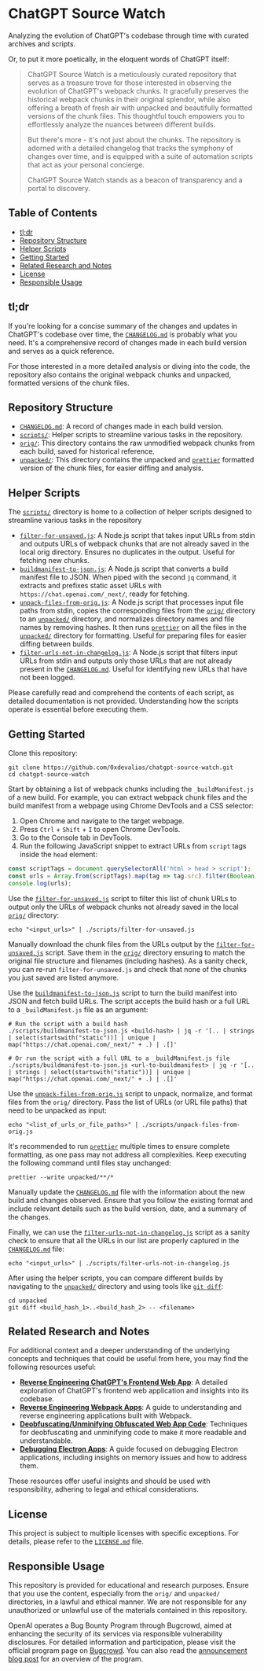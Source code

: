 # ChatGPT Source Watch

Analyzing the evolution of ChatGPT's codebase through time with curated archives and scripts.

Or, to put it more poetically, in the eloquent words of ChatGPT itself:

> ChatGPT Source Watch is a meticulously curated repository that serves as a treasure trove for those interested in observing the evolution of ChatGPT's webpack chunks. It gracefully preserves the historical webpack chunks in their original splendor, while also offering a breath of fresh air with unpacked and beautifully formatted versions of the chunk files. This thoughtful touch empowers you to effortlessly analyze the nuances between different builds.
>
> But there's more - it's not just about the chunks. The repository is adorned with a detailed changelog that tracks the symphony of changes over time, and is equipped with a suite of automation scripts that act as your personal concierge.
>
> ChatGPT Source Watch stands as a beacon of transparency and a portal to discovery.

## Table of Contents

- [tl;dr](#tldr)
- [Repository Structure](#repository-structure)
- [Helper Scripts](#helper-scripts)
- [Getting Started](#getting-started)
- [Related Research and Notes](#related-research-and-notes)
- [License](#license)
- [Responsible Usage](#responsible-usage)

## tl;dr

If you're looking for a concise summary of the changes and updates in ChatGPT's codebase over time, the [`CHANGELOG.md`](./CHANGELOG.md) is probably what you need. It's a comprehensive record of changes made in each build version and serves as a quick reference.

For those interested in a more detailed analysis or diving into the code, the repository also contains the original webpack chunks and unpacked, formatted versions of the chunk files.

## Repository Structure

- [`CHANGELOG.md`](./CHANGELOG.md): A record of changes made in each build version.
- [`scripts/`](./scripts/): Helper scripts to streamline various tasks in the repository.
- [`orig/`](./orig/): This directory contains the raw unmodified webpack chunks from each build, saved for historical reference.
- [`unpacked/`](./unpacked/): This directory contains the unpacked and [`prettier`](https://prettier.io/) formatted version of the chunk files, for easier diffing and analysis.

## Helper Scripts

The [`scripts/`](./scripts/) directory is home to a collection of helper scripts designed to streamline various tasks in the repository

- [`filter-for-unsaved.js`](./scripts/filter-for-unsaved.js): A Node.js script that takes input URLs from stdin and outputs URLs of webpack chunks that are not already saved in the local orig directory. Ensures no duplicates in the output. Useful for fetching new chunks.
- [`buildmanifest-to-json.js`](./scripts/buildmanifest-to-json.js): A Node.js script that converts a build manifest file to JSON. When piped with the second `jq` command, it extracts and prefixes static asset URLs with `https://chat.openai.com/_next/`, ready for fetching.
- [`unpack-files-from-orig.js`](./scripts/unpack-files-from-orig.js): A Node.js script that processes input file paths from stdin, copies the corresponding files from the [`orig/`](./orig/) directory to an [`unpacked/`](./unpacked/) directory, and normalizes directory names and file names by removing hashes. It then runs [`prettier`](https://prettier.io/) on all the files in the [`unpacked/`](./unpacked/) directory for formatting. Useful for preparing files for easier diffing between builds.
- [`filter-urls-not-in-changelog.js`](./scripts/filter-urls-not-in-changelog.js): A Node.js script that filters input URLs from stdin and outputs only those URLs that are not already present in the [`CHANGELOG.md`](./CHANGELOG.md). Useful for identifying new URLs that have not been logged.

Please carefully read and comprehend the contents of each script, as detailed documentation is not provided. Understanding how the scripts operate is essential before executing them.

## Getting Started

Clone this repository:

```shell
git clone https://github.com/0xdevalias/chatgpt-source-watch.git
cd chatgpt-source-watch
```

Start by obtaining a list of webpack chunks including the `_buildManifest.js` of a new build. For example, you can extract webpack chunk files and the build manifest from a webpage using Chrome DevTools and a CSS selector:

1. Open Chrome and navigate to the target webpage.
2. Press `Ctrl` + `Shift` + `I` to open Chrome DevTools.
3. Go to the Console tab in DevTools.
4. Run the following JavaScript snippet to extract URLs from `script` tags inside the `head` element:

```js
const scriptTags = document.querySelectorAll('html > head > script');
const urls = Array.from(scriptTags).map(tag => tag.src).filter(Boolean);
console.log(urls);
```

Use the [`filter-for-unsaved.js`](./scripts/filter-for-unsaved.js) script to filter this list of chunk URLs to output only the URLs of webpack chunks not already saved in the local [`orig/`](./orig/) directory:

```shell
echo "<input_urls>" | ./scripts/filter-for-unsaved.js
```

Manually download the chunk files from the URLs output by the [`filter-for-unsaved.js`](./scripts/filter-for-unsaved.js) script. Save them in the [`orig/`](./orig/) directory ensuring to match the original file structure and filenames (including hashes). As a sanity check, you can re-run `filter-for-unsaved.js` and check that none of the chunks you just saved are listed anymore.

Use the [`buildmanifest-to-json.js`](./scripts/buildmanifest-to-json.js) script to turn the build manifest into JSON and fetch build URLs. The script accepts the build hash or a full URL to a `_buildManifest.js` file as an argument:

```shell
# Run the script with a build hash
./scripts/buildmanifest-to-json.js <build-hash> | jq -r '[.. | strings | select(startswith("static"))] | unique | map("https://chat.openai.com/_next/" + .) | .[]'

# Or run the script with a full URL to a _buildManifest.js file
./scripts/buildmanifest-to-json.js <url-to-buildmanifest> | jq -r '[.. | strings | select(startswith("static"))] | unique | map("https://chat.openai.com/_next/" + .) | .[]'
```

Use the [`unpack-files-from-orig.js`](./scripts/unpack-files-from-orig.js) script to unpack, normalize, and format files from the `orig/` directory. Pass the list of URLs (or URL file paths) that need to be unpacked as input:

```shell
echo "<list_of_urls_or_file_paths>" | ./scripts/unpack-files-from-orig.js
```

It's recommended to run [`prettier`](https://prettier.io/) multiple times to ensure complete formatting, as one pass may not address all complexities. Keep executing the following command until files stay unchanged:

```shell
prettier --write unpacked/**/*
```

Manually update the [`CHANGELOG.md`](./CHANGELOG.md) file with the information about the new build and changes observed. Ensure that you follow the existing format and include relevant details such as the build version, date, and a summary of the changes.

Finally, we can use the [`filter-urls-not-in-changelog.js`](./scripts/filter-urls-not-in-changelog.js) script as a sanity check to ensure that all the URLs in our list are properly captured in the [`CHANGELOG.md`](./CHANGELOG.md) file:

```shell
echo "<input_urls>" | ./scripts/filter-urls-not-in-changelog.js
```

After using the helper scripts, you can compare different builds by navigating to the [`unpacked/`](./unpacked) directory and using tools like [`git diff`](https://git-scm.com/docs/git-diff):

```shell
cd unpacked
git diff <build_hash_1>..<build_hash_2> -- <filename>
```

## Related Research and Notes

For additional context and a deeper understanding of the underlying concepts and techniques that could be useful from here, you may find the following resources useful:

- [**Reverse Engineering ChatGPT's Frontend Web App**](https://gist.github.com/0xdevalias/4ac297ee3f794c17d0997b4673a2f160#reverse-engineering-chatgpts-frontend-web-app--deep-dive-explorations-of-the-code): A detailed exploration of ChatGPT's frontend web application and insights into its codebase.
- [**Reverse Engineering Webpack Apps**](https://gist.github.com/0xdevalias/8c621c5d09d780b1d321bfdb86d67cdd#reverse-engineering-webpack-apps): A guide to understanding and reverse engineering applications built with Webpack.
- [**Deobfuscating/Unminifying Obfuscated Web App Code**](https://gist.github.com/0xdevalias/d8b743efb82c0e9406fc69da0d6c6581#deobfuscating--unminifying-obfuscated-web-app-code): Techniques for deobfuscating and unminifying code to make it more readable and understandable.
- [**Debugging Electron Apps**](https://gist.github.com/0xdevalias/428e56a146e3c09ec129ee58584583ba#debugging-electron-apps-and-related-memory-issues): A guide focused on debugging Electron applications, including insights on memory issues and how to address them.

These resources offer useful insights and should be used with responsibility, adhering to legal and ethical considerations.

## License

This project is subject to multiple licenses with specific exceptions. For details, please refer to the [`LICENSE.md`](./LICENSE.md) file.

## Responsible Usage

This repository is provided for educational and research purposes. Ensure that you use the content, especially from the `orig/` and `unpacked/` directories, in a lawful and ethical manner. We are not responsible for any unauthorized or unlawful use of the materials contained in this repository.

OpenAI operates a Bug Bounty Program through Bugcrowd, aimed at enhancing the security of its services via responsible vulnerability disclosures. For detailed information and participation, please visit the official program page on [Bugcrowd](https://bugcrowd.com/openai). You can also read the [announcement blog post](https://openai.com/blog/bug-bounty-program) for an overview of the program.
